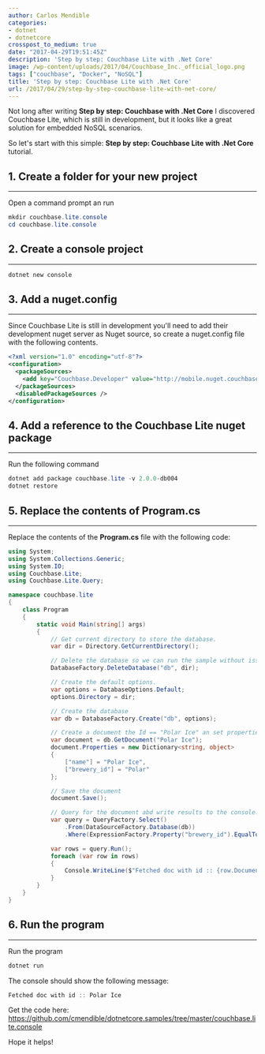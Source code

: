 ```yaml
---
author: Carlos Mendible
categories:
- dotnet
- dotnetcore
crosspost_to_medium: true
date: "2017-04-29T19:51:45Z"
description: 'Step by step: Couchbase Lite with .Net Core'
image: /wp-content/uploads/2017/04/Couchbase_Inc._official_logo.png
tags: ["couchbase", "Docker", "NoSQL"]
title: 'Step by step: Couchbase Lite with .Net Core'
url: /2017/04/29/step-by-step-couchbase-lite-with-net-core/
---
```

Not long after writing **Step by step: Couchbase with .Net Core** I discovered Couchbase Lite, which is still in development, but it looks like a great solution for embedded NoSQL scenarios.

So let's start with this simple: **Step by step: Couchbase Lite with .Net Core** tutorial.

## 1. Create a folder for your new project
---
Open a command prompt an run 
    
``` powershell
mkdir couchbase.lite.console
cd couchbase.lite.console
```

## 2. Create a console project
---

``` powershell
dotnet new console
```

## 3. Add a nuget.config
---
Since Couchbase Lite is still in development you'll need to add their development nuget server as Nuget source, so create a nuget.config file with the following contents.
    
``` xml
<?xml version="1.0" encoding="utf-8"?>
<configuration>
  <packageSources>
    <add key="Couchbase.Developer" value="http://mobile.nuget.couchbase.com/nuget/Developer/" />
  </packageSources>
  <disabledPackageSources />
</configuration>
```

## 4. Add a reference to the Couchbase Lite nuget package
---
Run the following command 
    
``` powershell
dotnet add package couchbase.lite -v 2.0.0-db004
dotnet restore
```

## 5. Replace the contents of Program.cs
---
Replace the contents of the **Program.cs** file with the following code:

    
``` csharp
using System;
using System.Collections.Generic;
using System.IO;
using Couchbase.Lite;
using Couchbase.Lite.Query;

namespace couchbase.lite
{
    class Program
    {
        static void Main(string[] args)
        {
            // Get current directory to store the database.
            var dir = Directory.GetCurrentDirectory();

            // Delete the database so we can run the sample without issues.
            DatabaseFactory.DeleteDatabase("db", dir);

            // Create the default options.
            var options = DatabaseOptions.Default;
            options.Directory = dir;

            // Create the database
            var db = DatabaseFactory.Create("db", options);

            // Create a document the Id == "Polar Ice" an set properties. 
            var document = db.GetDocument("Polar Ice");
            document.Properties = new Dictionary<string, object>
            {
                ["name"] = "Polar Ice",
                ["brewery_id"] = "Polar"
            };

            // Save the document
            document.Save();

            // Query for the document abd write results to the console.
            var query = QueryFactory.Select()
                .From(DataSourceFactory.Database(db))
                .Where(ExpressionFactory.Property("brewery_id").EqualTo("Polar"));

            var rows = query.Run();
            foreach (var row in rows)
            {
                Console.WriteLine($"Fetched doc with id :: {row.DocumentID}");
            }
        }
    }
}
```

## 6. Run the program
---
Run the program 
    
``` powershell
dotnet run
```
The console should show the following message:

    
``` powershell
Fetched doc with id :: Polar Ice
```

Get the code here: <a href="https://github.com/cmendible/dotnetcore.samples/tree/master/couchbase.lite.console"  target="_blank">https://github.com/cmendible/dotnetcore.samples/tree/master/couchbase.lite.console</a>

Hope it helps!